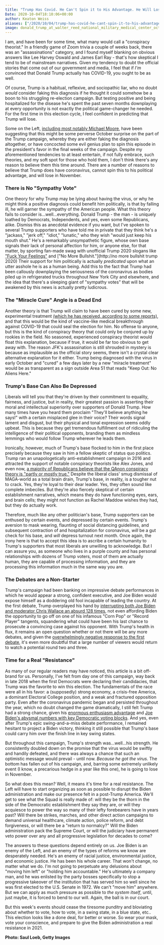 ```yaml
---
title: "Trump Has Covid. He Can't Spin it to His Advantage. He Will Lose the Election."
Date: 2020-10-04T18:10:06+00:00
author: Keaton Weiss
aliases: ["/2020/10/04/trump-has-covid-he-cant-spin-it-to-his-advantage-he-will-lose-the-election"]
image: donald_trump_at_walter_reed_national_military_medical_center_october_2020_cropped_2.jpg
---
```


I am, and have been for some time, what many would call a "conspiracy theorist." In a friendly game of Zoom trivia a couple of weeks back, there was an "assassinations" category, and I found myself blanking on obvious answers like Lee Harvey Oswald and James Earl Ray - that's how skeptical I tend to be of mainstream narratives. Given my tendency to doubt the official stories that come out of our government and media, I feel that if *I'm* convinced that Donald Trump actually has COVID-19, you ought to be as well. 

Of course, Trump is a habitual, reflexive, and sociopathic liar, who no doubt *would* consider faking this diagnosis if he thought it could somehow be a boon to his struggling re-election campaign. But testing positive and being hospitalized for the disease he's spent the past seven months downplaying at every opportunity is not exactly the political game-changer he needed. For the first time in this election cycle, I feel confident in predicting that Trump will lose.

Some on the Left, [including most notably Michael Moore](https://www.independent.co.uk/news/world/americas/us-politics/michael-moore-donald-trump-fake-coronavirus-b750245.html), have been suggesting that this might be some perverse October surprise on the part of the Trump campaign, whereby they are either faking the diagnosis altogether, or have concocted some evil genius plan to spin this episode in the president's favor in the final weeks of the campaign. Despite my aforementioned tendencies to at least entertain, if not fully embrace, such theories, and my soft spot for those who hold them, I don't think there's any reason to believe them this time around. There are a number of reasons to believe that Trump does have coronavirus, cannot spin this to his political advantage, and will lose in November.

### There is No "Sympathy Vote"

One theory for why Trump may be lying about having the virus, or why he might think a positive diagnosis could benefit him politically, is that by falling ill, he will garner the sympathy of the American people. What this theory fails to consider is...well...everything. Donald Trump - the man - is uniquely loathed by Democrats, Independents, and yes, even some Republicans, alike. Dismiss this as anecdotal evidence if you want, but I've spoken to several Trump supporters who have told me in private that they think he's a "jackass," "jerk off," "idiot," "lunatic," who they wish "would just keep his mouth shut." He's a remarkably unsympathetic figure, whose own base signals their lack of personal affection for him, or anyone else, for that matter, by sporting fan-made swag with unofficial Trump 2020 slogans like ["Fuck Your Feelings"](https://www.google.com/search?q=trump+fuck+your+feelings&rlz=1C5CHFA_enUS890US890&sxsrf=ALeKk00302RqWa4ycQ5YYi6b-k30OZhrew:1601829822658&source=lnms&tbm=isch&sa=X&ved=2ahUKEwjZsMeMsZvsAhVSdt8KHT2iDyMQ_AUoAXoECAwQAw&biw=1407&bih=658) and ["No More Bullshit."](http://no more bullshit trump 2020) Their support for him politically is actually *predicated* upon what an utter asshole he is as a human being. Add this to the fact that Trump had been callously downplaying the seriousness of the coronavirus as bodies piled up in refrigerated trucks throughout New York City and elsewhere, and the idea that there's a sleeping giant of "sympathy votes" that will be awakened by this news is actually pretty ludicrous.

### The "Miracle Cure" Angle is a Dead End

Another theory is that Trump will claim to have been cured by some new, experimental treatment [(which he has received, according to some reports)](https://www.nytimes.com/2020/10/02/health/trump-antibody-treatment.html), and that this would be the kind of vaccine-like medical breakthrough against COVID-19 that could seal the election for him. No offense to anyone, but this is the kind of conspiracy theory that could only be conjured up by rookies in the field. No seasoned, experienced conspiracy theorist would float this explanation, because if true, it would be far too obvious to get away with. The reason JFK's assassination is still shrouded in mystery is because as implausible as the official story seems, there isn't a crystal clear alternative explanation for it either. Trump being diagnosed with the virus in early October and "cured" a few days later by a new "miracle treatment" would be as transparent as a sign outside Area 51 that reads "Keep Out: No Aliens Here."

### Trump's Base Can Also Be Depressed

Liberals will tell you that they're driven by their commitment to equality, fairness, and justice, but in reality, their greatest passion is asserting their moral and intellectual superiority over supporters of Donald Trump. How many times have you heard them proclaim "They'll believe anything he says!" with a certain misplaced glee in their voice? Their words signal lament and disgust, but their physical and tonal expression seems oddly upbeat. This is because they get tremendous fulfillment out of ridiculing the intelligence of their political opponents, branding them as mindless lemmings who would follow Trump wherever he leads them.

Ironically, however, much of Trump's base flocked to him in the first place precisely because they saw in him a fellow skeptic of status quo politics. Trump ran an unapologetically anti-establishment campaign in 2016 and attracted the support of notable conspiracy theorists like Alex Jones, and even now, [a majority of Republicans believe that the QAnon conspiracy theory is "partly or mostly true."](https://www.forbes.com/sites/tommybeer/2020/09/02/majority-of-republicans-believe-the-qanon-conspiracy-theory-is-partly-or-mostly-true-survey-finds/#4c6a2f035231) Despite the liberal class' smug dismissal of MAGA-world as a total brain drain, Trump's base, in reality, is a tougher nut to crack. Yes, they're loyal to their dear leader. Yes, they often sound like complete imbeciles. But they're also fiercely skeptical of certain establishment narratives, which means they do have functioning eyes, ears, and brain cells; they might not function as Rachel Maddow wishes they had, but they do actually work.

Therefore, much like any other politician's base, Trump supporters can be enthused by certain events, and depressed by certain events. Trump's aversion to mask wearing, flaunting of social distancing guidelines, and subsequent contraction of and hospitalization for coronavirus, *will* be a gut check for his base, and *will* depress turnout next month. Once again, the irony here is that to accept this idea is to ascribe a certain humanity to Trump's supporters that most liberals are unwilling to acknowledge. But I can assure you, as someone who lives in a purple county and has personal relationships with dozens of Trump voters, most of them are actually human, they are capable of processing information, and they are processing this information much in the same way you are.

### The Debates are a Non-Starter



Trump's campaign had been banking on impressive debate performances in which he would appear a strong, confident executive, and Joe Biden would expose himself as a doddering old fool incapable of leading the country. At the first debate, Trump overplayed his hand by [interrupting both Joe Biden and moderator Chris Wallace an absurd 128 times](https://slate.com/news-and-politics/2020/09/trump-interruptions-first-presidential-debate-biden.html), not even affording Biden the opportunity to go off on one of his infamous "Corn Pop" or "Record Player" tangents, squandering what could have been his last chance to prosecute a convincing case against his opponent. With Trump's health in flux, it remains an open question whether or not there will be any more debates, and given the [overwhelmingly negative response to the first debate](https://www.foxnews.com/media/biden-trump-debate-undecided-voters-react), it's even more doubtful that a large number of viewers would return to watch a potential round two and three.

### Time for a Real "Resistance"

As many of our regular readers may have noticed, this article is a bit off-brand for us. Personally, I've felt from day one of this campaign, way back in late 2018 when the first Democrats were declaring their candidacies, that Trump was the favorite to win this election. The fundamentals of the race were all in his favor: a (supposedly) strong economy, a crisis-free America, a dominant Electoral College position, and a weak and fractured opposition party. Even after the coronavirus pandemic began and persisted throughout the year, which no doubt changed the game dramatically, I still felt Trump had a strong chance, given his [enormous enthusiasm advantage](https://www.cnn.com/2020/05/16/politics/trump-biden-enthusiasm-2020-analysis/index.html) and [Joe Biden's abysmal numbers with key Democratic voting blocks](https://www.cnn.com/2020/09/15/politics/biden-hispanic-voters/index.html). And yes, even after Trump's epic swing-and-a-miss debate performance, I remained hesitant to project a Biden victory, thinking it still possible that Trump's base could carry him over the finish line in key swing states. 

But throughout this campaign, Trump's strength was...well...his strength. He consistently doubled down on the promise that the virus would be swiftly and handily defeated, and there was always a chance that such an optimistic message would prevail - until now. *Because he got the virus.* The bottom has fallen out of his campaign, and, barring some extremely unlikely event (I know, a precarious hedge in a year like this one), he is going to lose in November.

So what does this mean? Well, it means it's time for a real resistance. The Left will have to start organizing as soon as possible to disrupt the Biden administration and make our presence felt in a post-Trump America. We'll get to see what the Squad is really made of: will they be the thorn in the side of the Democratic establishment they say they are, or will they acquiesce to power the way so many of their lefty forebearers have in years past? Will there be strikes, marches, and other direct action campaigns to demand universal healthcare, climate action, police reform, and debt forgiveness, or will there be a "return to normalcy?" Will the Biden administration pack the Supreme Court, or will the judiciary have permanent veto power over any and all progressive legislation for decades to come?

The answers to these questions depend entirely on us. Joe Biden is an enemy of the Left, and an enemy of the types of reforms we know are desperately needed. He's an enemy of racial justice, environmental justice, and economic justice. He has been his whole career. That won't change, no matter what we do. I'm not going to perpetuate any delusions about "moving him left" or "holding him accountable." He's ultimately a company man, and he was enlisted by the party bosses specifically to stop a progressive takeover of the institution that has served him so well since he was first elected to the U.S. Senate in 1972. We can't "move him" anywhere. But we can apply as much pressure as possible to *the system itself*, until, just maybe, it is forced to bend to our will. Again, the ball is in our court.

But this week's events should cease the tiresome punditry and bloviating about whether to vote, how to vote, in a swing state, in a blue state, etc.. This election looks like a done deal, for better or worse. So wear your mask, vote your conscience, and prepare to give the Biden administration a real resistance in 2021.

**Photo: Saul Loeb, Getty Images**
